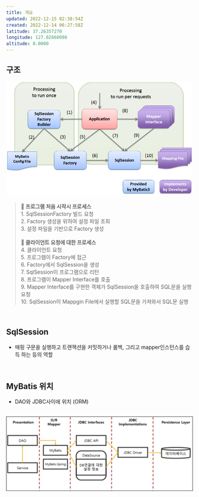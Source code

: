 ```yaml
---
title: 개요
updated: 2022-12-15 02:38:54Z
created: 2022-12-14 06:27:58Z
latitude: 37.26357270
longitude: 127.02860090
altitude: 0.0000
---
```


## 구조
<img src="../../../_resources/ea75f2e7536eaddffddc285fea417824.png" width="800"/>
<blockquote>
<b>🔶 프로그램 처음 시작시 프로세스</b><br>
1. SqlSessionFactory 빌드 요청<br>
2. Factory 생성을 위하여 설정 파일 조회<br>
3. 설정 파일을 기반으로 Factory 생성<br><br>
<b>🔶 클라이언트 요청에 대한 프로세스</b><br>
4. 클라이언트 요청<br>
5. 프로그램이 Factory에 접근<br>
6. Factory에서 SqlSession을 생성<br>
7. SqlSession이 프로그램으로 리턴<br>
8. 프로그램이 Mapper Interface를 호출<br>
9. Mapper Interface를 구현한 객체가 SqlSession을 호출하여 SQL문을 실행 요청<br>
10. SqlSession이 Mappgin File에서 실행할 SQL문을 가져와서 SQL문 실행
</blockquote>
<br>

## SqlSession
- 매핑 구문을 실행하고 트랜잭션을 커밋하거나 롤백, 그리고 mapper인스턴스를 습득 하는 등의 역할
<br>

## MyBatis 위치
- DAO와 JDBC사이에 위치 (ORM)
<br>
<img src="../../../_resources/20c7c07df4a48a61a26512c1bc499079.png" width="800"/>
